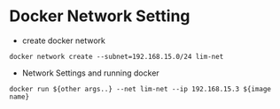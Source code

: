 # Docker Network Setting

* create docker network
```
docker network create --subnet=192.168.15.0/24 lim-net
```

*  Network Settings and running docker
```
docker run ${other args..} --net lim-net --ip 192.168.15.3 ${image name}
```
